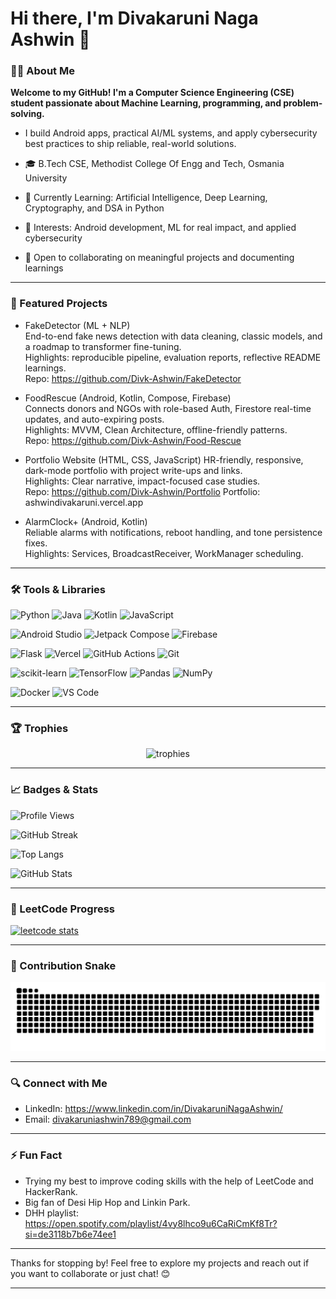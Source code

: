 
# Hi there, I'm Divakaruni Naga Ashwin 👋

### 🧑‍💻 About Me
**Welcome to my GitHub! I'm a Computer Science Engineering (CSE) student passionate about Machine Learning, programming, and problem-solving.**  
- I build Android apps, practical AI/ML systems, and apply cybersecurity best practices to ship reliable, real-world solutions.

- 🎓 B.Tech CSE, Methodist College Of Engg and Tech, Osmania University
- 🌱 Currently Learning: Artificial Intelligence, Deep Learning, Cryptography, and DSA in Python
- 💼 Interests: Android development, ML for real impact, and applied cybersecurity
- 🤝 Open to collaborating on meaningful projects and documenting learnings

---

### 🚀 Featured Projects
- FakeDetector (ML + NLP)  
  End-to-end fake news detection with data cleaning, classic models, and a roadmap to transformer fine-tuning.  
  Highlights: reproducible pipeline, evaluation reports, reflective README learnings.  
  Repo: https://github.com/Divk-Ashwin/FakeDetector

- FoodRescue (Android, Kotlin, Compose, Firebase)  
  Connects donors and NGOs with role-based Auth, Firestore real-time updates, and auto-expiring posts.  
  Highlights: MVVM, Clean Architecture, offline-friendly patterns.  
  Repo: https://github.com/Divk-Ashwin/Food-Rescue

- Portfolio Website (HTML, CSS, JavaScript)
  HR-friendly, responsive, dark-mode portfolio with project write-ups and links.  
  Highlights: Clear narrative, impact-focused case studies.  
  Repo: https://github.com/Divk-Ashwin/Portfolio
  Portfolio: ashwindivakaruni.vercel.app

- AlarmClock+ (Android, Kotlin)  
  Reliable alarms with notifications, reboot handling, and tone persistence fixes.  
  Highlights: Services, BroadcastReceiver, WorkManager scheduling.  

---

### 🛠️ Tools & Libraries

<!-- Languages -->
![Python](https://img.shields.io/badge/Python-3776AB?logo=python&logoColor=fff&style=for-the-badge)
![Java](https://img.shields.io/badge/Java-ED8B00?logo=openjdk&logoColor=fff&style=for-the-badge)
![Kotlin](https://img.shields.io/badge/Kotlin-7F52FF?logo=kotlin&logoColor=fff&style=for-the-badge)
![JavaScript](https://img.shields.io/badge/JavaScript-F7DF1E?logo=javascript&logoColor=000&style=for-the-badge)

<!-- Android -->
![Android Studio](https://img.shields.io/badge/Android%20Studio-3DDC84?logo=androidstudio&logoColor=fff&style=for-the-badge)
![Jetpack Compose](https://img.shields.io/badge/Jetpack%20Compose-4285F4?logo=jetpackcompose&logoColor=fff&style=for-the-badge)
![Firebase](https://img.shields.io/badge/Firebase-FFCA28?logo=firebase&logoColor=000&style=for-the-badge)

<!-- Web/Backend -->
![Flask](https://img.shields.io/badge/Flask-000?logo=flask&logoColor=fff&style=for-the-badge)
![Vercel](https://img.shields.io/badge/Vercel-000?logo=vercel&logoColor=fff&style=for-the-badge)
![GitHub Actions](https://img.shields.io/badge/GitHub%20Actions-2088FF?logo=githubactions&logoColor=fff&style=for-the-badge)
![Git](https://img.shields.io/badge/Git-F05032?logo=git&logoColor=fff&style=for-the-badge)

<!-- ML/Data -->
![scikit-learn](https://img.shields.io/badge/scikit--learn-F7931E?logo=scikitlearn&logoColor=fff&style=for-the-badge)
![TensorFlow](https://img.shields.io/badge/TensorFlow-FF6F00?logo=tensorflow&logoColor=fff&style=for-the-badge)
![Pandas](https://img.shields.io/badge/Pandas-150458?logo=pandas&logoColor=fff&style=for-the-badge)
![NumPy](https://img.shields.io/badge/NumPy-013243?logo=numpy&logoColor=fff&style=for-the-badge)

<!-- DevOps/IDE -->
![Docker](https://img.shields.io/badge/Docker-2496ED?logo=docker&logoColor=fff&style=for-the-badge)
![VS Code](https://img.shields.io/badge/VS%20Code-007ACC?logo=visualstudiocode&logoColor=fff&style=for-the-badge)

---

### 🏆 Trophies
<p align="center">
  <img src="https://github-profile-trophy.vercel.app/?username=Divk-Ashwin&theme=onedark&no-frame=true&no-bg=true&row=1&column=7" alt="trophies"/>
</p>

---

### 📈 Badges & Stats
![Profile Views](https://komarev.com/ghpvc/?username=Divk-Ashwin&label=Profile%20views&color=0e75b6&style=flat)  

![GitHub Streak](https://github-readme-streak-stats-eight.vercel.app?user=Divk-Ashwin&theme=tokyonight&hide_border)  

![Top Langs](https://github-readme-stats.vercel.app/api/top-langs/?username=Divk-Ashwin&layout=compact&theme=tokyonight)  

![GitHub Stats](https://github-readme-stats.vercel.app/api?username=Divk-Ashwin&show_icons=true&theme=tokyonight)

---

### 🧠 LeetCode Progress
<p align="left">
  <a href="https://leetcode.com/Divk-Ashwin/">
    <img src="https://leetcard.jacoblin.cool/Ashwin_Divakaruni?theme=dark&ext=heatmap" alt="leetcode stats"/>
  </a>
</p>

---

### 🐍 Contribution Snake
<picture>
  <source media="(prefers-color-scheme: dark)" srcset="https://raw.githubusercontent.com/Divk-Ashwin/Divk-Ashwin/output/github-contribution-grid-snake-dark.svg">
  <source media="(prefers-color-scheme: light)" srcset="https://raw.githubusercontent.com/Divk-Ashwin/Divk-Ashwin/output/github-contribution-grid-snake.svg">
  <img alt="snake" src="https://raw.githubusercontent.com/Divk-Ashwin/Divk-Ashwin/output/github-contribution-grid-snake.svg">
</picture>

---

### 🔍 Connect with Me
- LinkedIn: https://www.linkedin.com/in/DivakaruniNagaAshwin/
- Email: divakaruniashwin789@gmail.com

---

### ⚡ Fun Fact
- Trying my best to improve coding skills with the help of LeetCode and HackerRank.
- Big fan of Desi Hip Hop and Linkin Park.
- DHH playlist: https://open.spotify.com/playlist/4vy8lhco9u6CaRiCmKf8Tr?si=de3118b7b6e74ee1

---

Thanks for stopping by! Feel free to explore my projects and reach out if you want to collaborate or just chat! 😊

---
